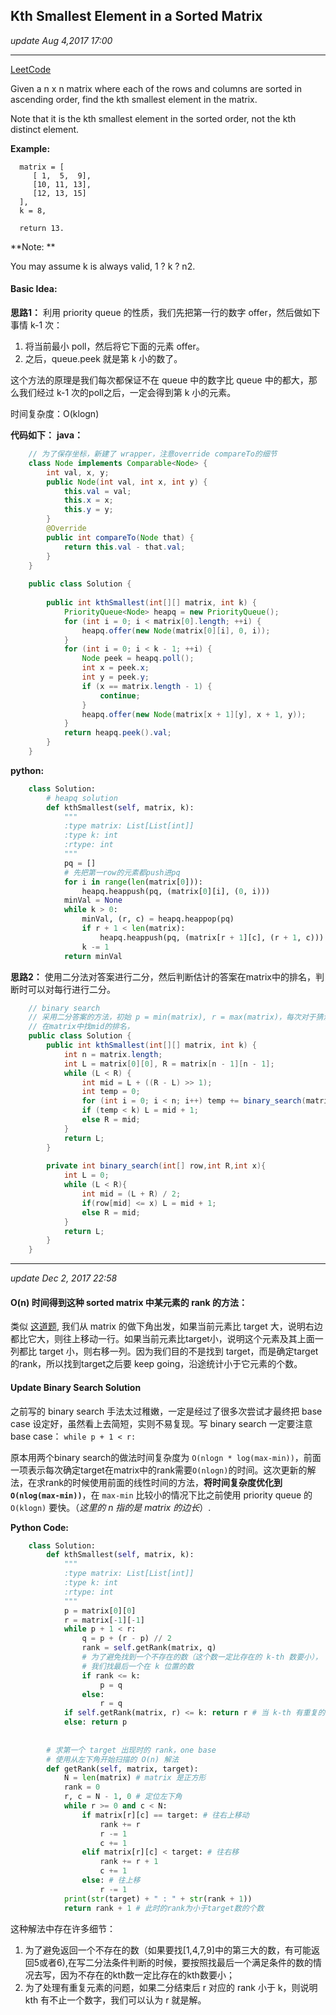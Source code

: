 ## Kth Smallest Element in a Sorted Matrix
_update Aug 4,2017 17:00_

---
[LeetCode](https://leetcode.com/problems/kth-smallest-element-in-a-sorted-matrix/description/)

Given a n x n matrix where each of the rows and columns are sorted in ascending order, find the kth smallest element in the matrix.

Note that it is the kth smallest element in the sorted order, not the kth distinct element.

**Example:**

      matrix = [
         [ 1,  5,  9],
         [10, 11, 13],
         [12, 13, 15]
      ],
      k = 8,
      
      return 13.

**Note: **

You may assume k is always valid, 1 ? k ? n2.

#### Basic Idea:
**思路1：**
利用 priority queue 的性质，我们先把第一行的数字 offer，然后做如下事情 k-1 次：

1. 将当前最小 poll，然后将它下面的元素 offer。
2. 之后，queue.peek 就是第 k 小的数了。

这个方法的原理是我们每次都保证不在 queue 中的数字比 queue 中的都大，那么我们经过 k-1 次的poll之后，一定会得到第 k 小的元素。

时间复杂度：O(klogn)

**代码如下：**
**java：**
```java
    // 为了保存坐标，新建了 wrapper，注意override compareTo的细节
    class Node implements Comparable<Node> {
        int val, x, y;
        public Node(int val, int x, int y) {
            this.val = val;
            this.x = x;
            this.y = y;
        }
        @Override
        public int compareTo(Node that) {
            return this.val - that.val;
        }
    } 
    
    public class Solution {
    
        public int kthSmallest(int[][] matrix, int k) {
            PriorityQueue<Node> heapq = new PriorityQueue();
            for (int i = 0; i < matrix[0].length; ++i) {
                heapq.offer(new Node(matrix[0][i], 0, i));
            }
            for (int i = 0; i < k - 1; ++i) {
                Node peek = heapq.poll();
                int x = peek.x;
                int y = peek.y;
                if (x == matrix.length - 1) {
                    continue;
                }
                heapq.offer(new Node(matrix[x + 1][y], x + 1, y));
            }
            return heapq.peek().val;
        }
    }
```

**python:**
```python
    class Solution:
        # heapq solution
        def kthSmallest(self, matrix, k):
            """
            :type matrix: List[List[int]]
            :type k: int
            :rtype: int
            """
            pq = []
            # 先把第一row的元素都push进pq
            for i in range(len(matrix[0])):
                heapq.heappush(pq, (matrix[0][i], (0, i)))
            minVal = None
            while k > 0:
                minVal, (r, c) = heapq.heappop(pq)
                if r + 1 < len(matrix): 
                    heapq.heappush(pq, (matrix[r + 1][c], (r + 1, c)))
                k -= 1
            return minVal
```

**思路2：**
使用二分法对答案进行二分，然后判断估计的答案在matrix中的排名，判断时可以对每行进行二分。
```java
    // binary search
    // 采用二分答案的方法，初始 p = min(matrix), r = max(matrix)，每次对于猜测的答案mid
    // 在matrix中找mid的排名，
    public class Solution {
        public int kthSmallest(int[][] matrix, int k) {
    		int n = matrix.length;
    		int L = matrix[0][0], R = matrix[n - 1][n - 1];
    		while (L < R) {
    			int mid = L + ((R - L) >> 1);
    			int temp = 0;
    			for (int i = 0; i < n; i++) temp += binary_search(matrix[i], n, mid);
    			if (temp < k) L = mid + 1;
    			else R = mid;
    		}
    		return L;
    	}
    	
    	private int binary_search(int[] row,int R,int x){
    	    int L = 0;
    	    while (L < R){
    	        int mid = (L + R) / 2;
    	        if(row[mid] <= x) L = mid + 1;
    	        else R = mid;
    	    }
    	    return L;
    	}
    }
```

---
_update Dec 2, 2017  22:58_
#### O(n) 时间得到这种 sorted matrix 中某元素的 rank 的方法：
类似 [这道题](https://will-gxz.gitbooks.io/xiaozheng_algo/content/other-problems/search-a-2d-matrix-ii.html), 我们从 matrix 的做下角出发，如果当前元素比 target 大，说明右边都比它大，则往上移动一行。如果当前元素比target小，说明这个元素及其上面一列都比 target 小，则右移一列。因为我们目的不是找到 target，而是确定target的rank，所以找到target之后要 keep going，沿途统计小于它元素的个数。

#### Update Binary Search Solution
之前写的 binary search 手法太过稚嫩，一定是经过了很多次尝试才最终把 base case 设定好，虽然看上去简短，实则不易复现。写 binary search 一定要注意 base case： `while p + 1 < r:` 

原本用两个binary search的做法时间复杂度为 `O(nlogn * log(max-min))`，前面一项表示每次确定target在matrix中的rank需要`O(nlogn)`的时间。这次更新的解法，在求rank的时候使用前面的线性时间的方法，**将时间复杂度优化到 `O(nlog(max-min))`**，在 `max-min` 比较小的情况下比之前使用 priority queue 的 `O(klogn)` 要快。（_这里的 n 指的是 matrix 的边长_）.

**Python Code:**
```python
    class Solution:
        def kthSmallest(self, matrix, k):
            """
            :type matrix: List[List[int]]
            :type k: int
            :rtype: int
            """
            p = matrix[0][0]
            r = matrix[-1][-1]
            while p + 1 < r:
                q = p + (r - p) // 2
                rank = self.getRank(matrix, q)
                # 为了避免找到一个不存在的数（这个数一定比存在的 k-th 数要小），
                # 我们找最后一个在 k 位置的数
                if rank <= k:
                    p = q
                else:
                    r = q
            if self.getRank(matrix, r) <= k: return r # 当 k-th 有重复的时候，rank 可能会小于 k
            else: return p
            
            
        # 求第一个 target 出现时的 rank，one base
        # 使用从左下角开始扫描的 O(n) 解法
        def getRank(self, matrix, target):
            N = len(matrix) # matrix 是正方形
            rank = 0
            r, c = N - 1, 0 # 定位左下角
            while r >= 0 and c < N:
                if matrix[r][c] == target: # 往右上移动
                    rank += r
                    r -= 1
                    c += 1
                elif matrix[r][c] < target: # 往右移
                    rank += r + 1
                    c += 1
                else: # 往上移
                    r -= 1
            print(str(target) + " : " + str(rank + 1))
            return rank + 1 # 此时的rank为小于target数的个数
```
这种解法中存在许多细节：

1. 为了避免返回一个不存在的数（如果要找[1,4,7,9]中的第三大的数，有可能返回5或者6),在写二分法条件判断的时候，要按照找最后一个满足条件的数的情况去写，因为不存在的kth数一定比存在的kth数要小；
2. 为了处理有重复元素的问题，如果二分结束后 r 对应的 rank 小于 k，则说明 kth 有不止一个数字，我们可以认为 r 就是解。

















